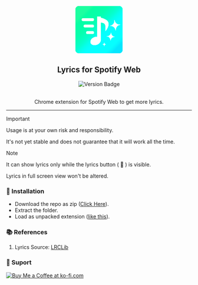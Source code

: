 <div align="center">
<picture>
  <img alt="Extension Icon" src="assets/icon128.png">
</picture>
<h2>Lyrics for Spotify Web</h2>

![Version Badge](https://img.shields.io/badge/dynamic/json?url=https%3A%2F%2Fraw.githubusercontent.com%2Fabhishekabhi789%2FLyricsForSpotifyWeb%2Fmain%2Fmanifest.json&query=%24.version_name&style=for-the-badge&label=Version&color=cyan)

<br>
Chrome extension for Spotify Web to get more lyrics.<br>
<hr>
</div>

> [!IMPORTANT]
>  Usage is at your own risk and responsibility.
> 
> It's not yet stable and does not guarantee that it will work all the time.

> [!NOTE]
> It can show lyrics only while the lyrics button ( :microphone: ) is visible.
> 
> Lyrics in full screen view won't be altered.


### :pill: Installation

- Download the repo as zip ([Click Here](https://github.com/abhishekabhi789/LyricsForSpotifyWeb/archive/refs/heads/main.zip)).
- Extract the folder.
- Load as unpacked extension ([like this](https://developer.chrome.com/docs/extensions/get-started/tutorial/hello-world#load-unpacked)).

### :books: References
1. Lyrics Source:  [LRCLib](https://lrclib.net/)
### :gift_heart: Suport

<a href='https://ko-fi.com/X8X1V9VTH' target='_blank'><img height='36' style='border:0px;height:36px;' src='https://storage.ko-fi.com/cdn/kofi1.png?v=3' border='0' alt='Buy Me a Coffee at ko-fi.com'/></a>